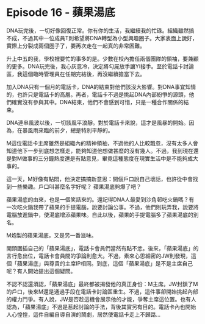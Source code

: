 # Episode 16 - 蘋果湯底

DNA玩完後，一切好像回復正常。你有你的生活，我繼續我的忙碌。組織雖然搞不成，不過其中一位成員T則希望將DNA轉型為小型興趣圈子。大家表面上說好，實際上分裂成兩個圈子了，要再次走在一起真的非常困難。

升上中五的我，學校裡要忙的事多的是。少數在校內擔任兩個團隊的領袖，要兼顧的更多。DNA玩完後，我心灰意冷，決定將勾屍放手讓YI接手。至於電話卡討論區，我這個臨時管理員在任期完結後，再沒繼續擔當下去。

加入DNA只有一個月的電話卡，DNA的結束對他們該沒大影響。對DNA事宜知情的，也許只是電話卡的高層。再者，電話卡不過是挑起DNA內部紛爭的源頭，他們確實沒有參與其中。DNA結束，他們不會感到可惜，只是一種合作關係的結束。

DNA連串風波以後，一切該風平浪靜。對於電話卡來說，這才是風暴的開始。因為，在暴風雨來臨的前夕，總是特別平靜的。

M這位電話卡主席雖然是組織內的精神領袖，不過他的人比較飄忽，沒有太多人會知道他下一步到底想怎樣走，能夠知道他想做甚麼的沒有幾人。不過，我到現在還是對M做事的三分鐘熱度還是有點意見，畢竟這種態度在現實生活中是不能夠成大事的。

這一天，M好像有點悶，他決定搞搞新意思：開個戶口說自己壞話，也許從中會找到一些樂趣。戶口叫甚麼名字好呢？ 蘋果湯底夠爆了吧？

蘋果湯底的由來，也是一個笑話來的。還記得DNA人最愛到沙角邨吃火鍋嗎？有一次吃火鍋我帶了蘋果的手提電腦，說要討論公事。不過，他們則玩弄我，說要將電腦放進鍋中，使湯底增添蘋果味。自此以後，蘋果的手提電腦多了蘋果湯底的別名。

M炮製的蘋果湯底，又是另一番滋味。

開頭圍插自己的「蘋果湯底」，電話卡會員們當然有點不忿。後來，「蘋果湯底」的言行愈出位，電話卡會員間的爭論則愈大。不過，素來心思細密的JW則發現，這個「蘋果湯底」與尊貴的主席IP相同。到底，這個「蘋果湯底」是不是主席自己呢？有人開始提出這個疑問。

不認不認還須認，「蘋果湯底」最終都被揭發他的真正身份：M主席。JW封鎖了M的戶口，後來M還是通過手段在電話卡討論區重生。不過，這件事卻開始挑起內部的權力鬥爭。有人說，JW是否趁這機會展示他的才能，爭奪主席這位置。也有人認為，「蘋果湯底」不過是惹起討論的手法，背後其實另有目的。電話卡內也開始人心惶惶，這件自編自導自演的鬧劇，居然使電話卡走上不歸路...
